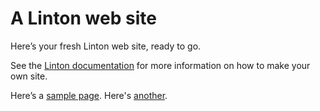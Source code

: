 # A Linton web site

Here’s your fresh Linton web site, ready to go.

See the [Linton documentation](https://rrthomas.github.io/linton) for more information on how to make your own site.

Here’s a [sample page](<Sample page/index.html>). Here's [another](<Another sample page/index.html>).
